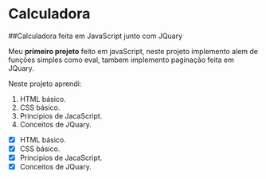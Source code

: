 # Calculadora

##Calculadora feita em JavaScript junto com JQuary

Meu __primeiro projeto__ feito em javaScript, neste projeto implemento alem de funções simples como eval, tambem implemento paginação feita em JQuary.

Neste projeto aprendi:

1. HTML básico.
2. CSS básico.
3. Principios de JacaScript.
4. Conceitos de JQuary.

- [x] HTML básico.
- [x] CSS básico.
- [x] Principios de JacaScript.
- [x] Conceitos de JQuary.